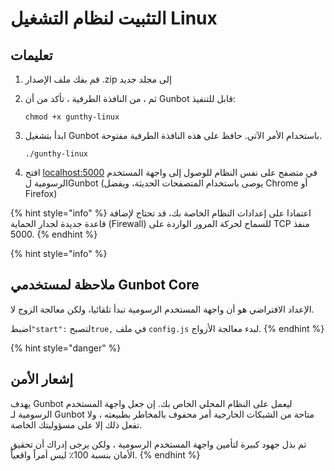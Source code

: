 # التثبيت لنظام التشغيل Linux

## تعليمات

1. قم بفك ملف الإصدار .zip إلى مجلد جديد
2. ثم ، من النافذة الطرفية ، تأكد من أن Gunbot قابل للتنفيذ:

   `chmod +x gunthy-linux`

3. ابدأ بتشغيل Gunbot باستخدام الأمر الآتي. حافظ على هذه النافذة الطرفية مفتوحة.

   `./gunthy-linux`

4. افتح [localhost:5000](http://localhost:5000/) في متصفح على نفس النظام للوصول إلى واجهة المستخدم الرسومية لGunbot \(يوصى باستخدام المتصفحات الحديثة، ويفضل Chrome أو Firefox\)

{% hint style="info" %}
اعتمادا على إعدادات النظام الخاصة بك، قد تحتاج لإضافة قاعدة جديدة لجدار الحماية \(Firewall\) للسماح لحركة المرور الواردة على TCP منفذ 5000.
{% endhint %}

{% hint style="info" %}
## ملاحظة لمستخدمي Gunbot Core

الإعداد الافتراضي هو أن واجهة المستخدم الرسومية تبدأ تلقائيا، ولكن معالجة الزوج لا. 

اضبط`"start":` لتصبح`true,` في ملف `config.js` لبدء معالجة الأزواج.
{% endhint %}

{% hint style="danger" %}
## إشعار الأمن

يهدف Gunbot ليعمل على النظام المحلي الخاص بك. إن جعل واجهة المستخدم الرسومية لـ Gunbot متاحة من الشبكات الخارجية أمر محفوف بالمخاطر بطبيعته ، ولا تفعل ذلك إلا على مسؤوليتك الخاصة.

تم بذل جهود كبيرة لتأمين واجهة المستخدم الرسومية ، ولكن يرجى إدراك أن تحقيق الأمان بنسبة 100٪ ليس أمراً واقعياً.
{% endhint %}

